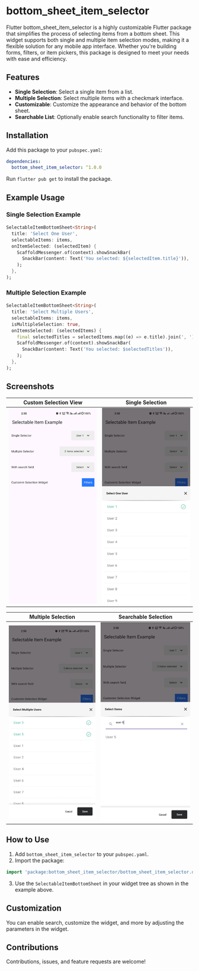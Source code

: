 # bottom_sheet_item_selector

Flutter bottom_sheet_item_selector is a highly customizable Flutter package that simplifies the process of selecting items from a bottom sheet. This widget supports both single and multiple item selection modes, making it a flexible solution for any mobile app interface. Whether you're building forms, filters, or item pickers, this package is designed to meet your needs with ease and efficiency.

## Features

- **Single Selection**: Select a single item from a list.
- **Multiple Selection**: Select multiple items with a checkmark interface.
- **Customizable**: Customize the appearance and behavior of the bottom sheet.
- **Searchable List**: Optionally enable search functionality to filter items.

## Installation

Add this package to your `pubspec.yaml`:

```yaml
dependencies:
  bottom_sheet_item_selector: ^1.0.0
```

Run `flutter pub get` to install the package.

## Example Usage

### Single Selection Example

```dart
SelectableItemBottomSheet<String>(
  title: 'Select One User',
  selectableItems: items,
  onItemSelected: (selectedItem) {
    ScaffoldMessenger.of(context).showSnackBar(
      SnackBar(content: Text('You selected: ${selectedItem.title}')),
    );
  },
);
```

### Multiple Selection Example

```dart
SelectableItemBottomSheet<String>(
  title: 'Select Multiple Users',
  selectableItems: items,
  isMultipleSelection: true,
  onItemsSelected: (selectedItems) {
    final selectedTitles = selectedItems.map((e) => e.title).join(', ');
    ScaffoldMessenger.of(context).showSnackBar(
      SnackBar(content: Text('You selected: $selectedTitles')),
    );
  },
);
```

## Screenshots

| Custom Selection View              | Single Selection                        |
| ---------------------------------- | --------------------------------------- |
| ![Custom View](screenshots/s1.jpg) | ![Single Selection](screenshots/s2.jpg) |

| Multiple Selection                        | Searchable Selection                        |
| ----------------------------------------- | ------------------------------------------- |
| ![Multiple Selection](screenshots/s3.jpg) | ![Searchable Selection](screenshots/s4.jpg) |

## How to Use

1. Add `bottom_sheet_item_selector` to your `pubspec.yaml`.
2. Import the package:

```dart
import 'package:bottom_sheet_item_selector/bottom_sheet_item_selector.dart';
```

3. Use the `SelectableItemBottomSheet` in your widget tree as shown in the example above.

## Customization

You can enable search, customize the widget, and more by adjusting the parameters in the widget.

## Contributions

Contributions, issues, and feature requests are welcome!

